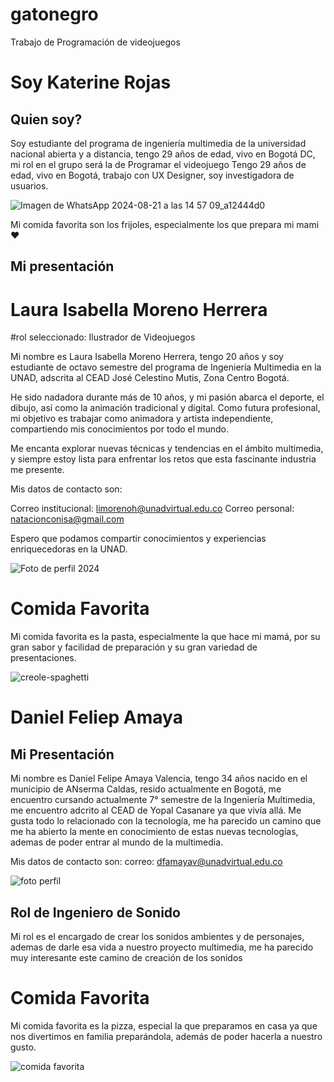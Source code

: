 # gatonegro
Trabajo de Programación de videojuegos

# Soy Katerine Rojas
## Quien soy?
Soy estudiante del programa de ingeniería multimedia de la universidad nacional abierta y a distancia, tengo 29 años de edad, vivo en Bogotá DC, mi rol en el grupo será la de Programar el videojuego
Tengo 29 años de edad, vivo en Bogotá, trabajo con UX Designer, soy investigadora de usuarios.

![Imagen de WhatsApp 2024-08-21 a las 14 57 09_a12444d0](https://github.com/user-attachments/assets/9aff632a-faf2-4a96-891b-507d9f9d4cc6)

Mi comida favorita son los frijoles, especialmente los que prepara mi mami ♥

## Mi presentación
# Laura Isabella Moreno Herrera

#rol seleccionado: Ilustrador de Videojuegos

Mi nombre es Laura Isabella Moreno Herrera, tengo 20 años y soy estudiante de octavo semestre del programa de Ingeniería Multimedia en la UNAD, adscrita al CEAD José Celestino Mutis, Zona Centro Bogotá.

He sido nadadora durante más de 10 años, y mi pasión abarca el deporte, el dibujo, así como la animación tradicional y digital. Como futura profesional, mi objetivo es trabajar como animadora y artista independiente, compartiendo mis conocimientos por todo el mundo.

Me encanta explorar nuevas técnicas y tendencias en el ámbito multimedia, y siempre estoy lista para enfrentar los retos que esta fascinante industria me presente.

Mis datos de contacto son:

Correo institucional: limorenoh@unadvirtual.edu.co
Correo personal: natacionconisa@gmail.com

Espero que podamos compartir conocimientos y experiencias enriquecedoras en la UNAD.

![Foto de perfil 2024](https://github.com/user-attachments/assets/db099776-0207-4458-82bd-902ed95d9c2c)

# Comida Favorita

Mi comida favorita es la pasta, especialmente la que hace mi mamá, por su gran sabor y facilidad de preparación y su gran variedad de presentaciones.

![creole-spaghetti](https://github.com/user-attachments/assets/7d495dc6-95ca-4b8a-8ced-82a059f56655)

# Daniel Feliep Amaya
## Mi Presentación
Mi nombre es Daniel Felipe Amaya Valencia, tengo 34 años nacido en el municipio de ANserma Caldas, resido actualmente en Bogotá, me encuentro cursando actualmente 7° semestre de la Ingeniería Multimedia, me encuentro adcrito al CEAD de Yopal Casanare ya que vivía allá.
Me gusta todo lo relacionado con la tecnología, me ha parecido un camino que me ha abierto la mente en conocimiento de estas nuevas tecnologías, ademas de poder entrar al mundo de la multimedia.

Mis datos de contacto son:
correo: dfamayav@unadvirtual.edu.co

![foto perfil](https://github.com/user-attachments/assets/8512e782-f031-405f-bebc-3805548a1da7)


## Rol de Ingeniero de Sonido
Mi rol es el encargado de crear los sonidos ambientes y de personajes, ademas de darle esa vida a nuestro proyecto multimedia, me ha parecido muy interesante este camino de creación de los sonidos

# Comida Favorita

Mi comida favorita es la pizza, especial la que preparamos en casa ya que nos divertimos en familia preparándola, además de poder hacerla a nuestro gusto.

![comida favorita](https://github.com/user-attachments/assets/5c9b8632-8961-45a6-aad2-e3c806a7cdc9)



